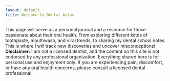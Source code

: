 ```yaml
---
layout: default
title: Welcome to Dental Atlas
---
```


<div class="center-text">
  This page will serve as a personal journal and a resource for those passionate about their oral health. From exploring different kinds of toothpaste, mouthwash, and viral trends, to sharing my dental school notes. This is where I will track new discoveries and uncover misconceptions!
</div>

<div class="lower-text-box">
  <strong>Disclaimer:</strong> I am not a licensed dentist, and the content on this site is not endorsed by any professional organization. Everything shared here is for personal use and enjoyment only. If you are experiencing pain, discomfort, or have any oral health concerns, please consult a licensed dental professional.
</div>
